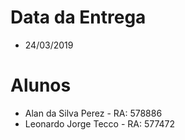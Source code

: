 # Data da Entrega
 - 24/03/2019

# Alunos
 - Alan da Silva Perez - RA: 578886
 - Leonardo Jorge Tecco - RA: 577472

